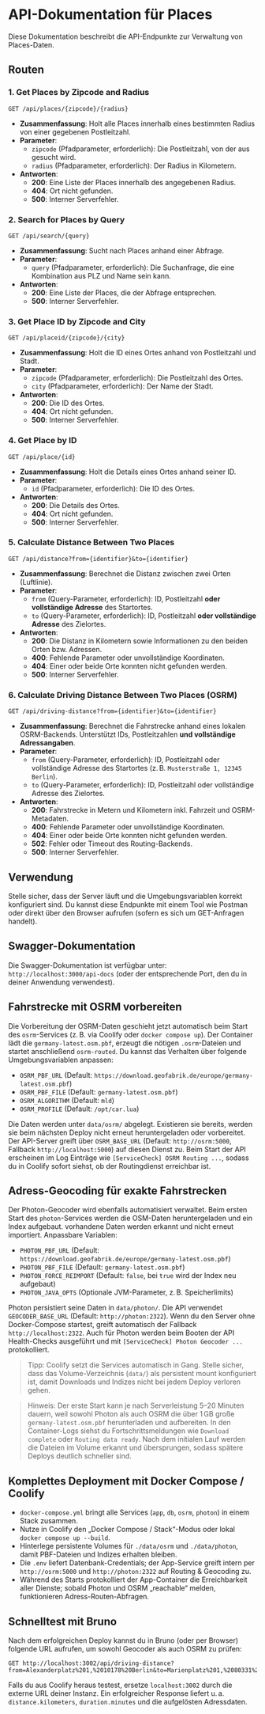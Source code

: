 # API-Dokumentation für Places

Diese Dokumentation beschreibt die API-Endpunkte zur Verwaltung von Places-Daten.

## Routen

### 1. Get Places by Zipcode and Radius

```
GET /api/places/{zipcode}/{radius}
```

- **Zusammenfassung**: Holt alle Places innerhalb eines bestimmten Radius von einer gegebenen Postleitzahl.
- **Parameter**:
  - `zipcode` (Pfadparameter, erforderlich): Die Postleitzahl, von der aus gesucht wird.
  - `radius` (Pfadparameter, erforderlich): Der Radius in Kilometern.
- **Antworten**:
  - **200**: Eine Liste der Places innerhalb des angegebenen Radius.
  - **404**: Ort nicht gefunden.
  - **500**: Interner Serverfehler.

### 2. Search for Places by Query

```
GET /api/search/{query}
```

- **Zusammenfassung**: Sucht nach Places anhand einer Abfrage.
- **Parameter**:
  - `query` (Pfadparameter, erforderlich): Die Suchanfrage, die eine Kombination aus PLZ und Name sein kann.
- **Antworten**:
  - **200**: Eine Liste der Places, die der Abfrage entsprechen.
  - **500**: Interner Serverfehler.

### 3. Get Place ID by Zipcode and City

```
GET /api/placeid/{zipcode}/{city}
```

- **Zusammenfassung**: Holt die ID eines Ortes anhand von Postleitzahl und Stadt.
- **Parameter**:
  - `zipcode` (Pfadparameter, erforderlich): Die Postleitzahl des Ortes.
  - `city` (Pfadparameter, erforderlich): Der Name der Stadt.
- **Antworten**:
  - **200**: Die ID des Ortes.
  - **404**: Ort nicht gefunden.
  - **500**: Interner Serverfehler.

### 4. Get Place by ID

```
GET /api/place/{id}
```

- **Zusammenfassung**: Holt die Details eines Ortes anhand seiner ID.
- **Parameter**:
  - `id` (Pfadparameter, erforderlich): Die ID des Ortes.
- **Antworten**:
  - **200**: Die Details des Ortes.
  - **404**: Ort nicht gefunden.
  - **500**: Interner Serverfehler.

### 5. Calculate Distance Between Two Places

```
GET /api/distance?from={identifier}&to={identifier}
```

- **Zusammenfassung**: Berechnet die Distanz zwischen zwei Orten (Luftlinie).
- **Parameter**:
  - `from` (Query-Parameter, erforderlich): ID, Postleitzahl **oder vollständige Adresse** des Startortes.
  - `to` (Query-Parameter, erforderlich): ID, Postleitzahl **oder vollständige Adresse** des Zielortes.
- **Antworten**:
  - **200**: Die Distanz in Kilometern sowie Informationen zu den beiden Orten bzw. Adressen.
  - **400**: Fehlende Parameter oder unvollständige Koordinaten.
  - **404**: Einer oder beide Orte konnten nicht gefunden werden.
  - **500**: Interner Serverfehler.

### 6. Calculate Driving Distance Between Two Places (OSRM)

```
GET /api/driving-distance?from={identifier}&to={identifier}
```

- **Zusammenfassung**: Berechnet die Fahrstrecke anhand eines lokalen OSRM-Backends. Unterstützt IDs, Postleitzahlen **und vollständige Adressangaben**.
- **Parameter**:
  - `from` (Query-Parameter, erforderlich): ID, Postleitzahl oder vollständige Adresse des Startortes (z. B. `Musterstraße 1, 12345 Berlin`).
  - `to` (Query-Parameter, erforderlich): ID, Postleitzahl oder vollständige Adresse des Zielortes.
- **Antworten**:
  - **200**: Fahrstrecke in Metern und Kilometern inkl. Fahrzeit und OSRM-Metadaten.
  - **400**: Fehlende Parameter oder unvollständige Koordinaten.
  - **404**: Einer oder beide Orte konnten nicht gefunden werden.
  - **502**: Fehler oder Timeout des Routing-Backends.
  - **500**: Interner Serverfehler.

## Verwendung

Stelle sicher, dass der Server läuft und die Umgebungsvariablen korrekt konfiguriert sind. Du kannst diese Endpunkte mit einem Tool wie Postman oder direkt über den Browser aufrufen (sofern es sich um GET-Anfragen handelt).

## Swagger-Dokumentation

Die Swagger-Dokumentation ist verfügbar unter: `http://localhost:3000/api-docs` (oder der entsprechende Port, den du in deiner Anwendung verwendest).

## Fahrstrecke mit OSRM vorbereiten

Die Vorbereitung der OSRM-Daten geschieht jetzt automatisch beim Start des `osrm`-Services (z. B. via Coolify oder `docker compose up`). Der Container lädt die `germany-latest.osm.pbf`, erzeugt die nötigen `.osrm`-Dateien und startet anschließend `osrm-routed`. Du kannst das Verhalten über folgende Umgebungsvariablen anpassen:

- `OSRM_PBF_URL` (Default: `https://download.geofabrik.de/europe/germany-latest.osm.pbf`)
- `OSRM_PBF_FILE` (Default: `germany-latest.osm.pbf`)
- `OSRM_ALGORITHM` (Default: `mld`)
- `OSRM_PROFILE` (Default: `/opt/car.lua`)

Die Daten werden unter `data/osrm/` abgelegt. Existieren sie bereits, werden sie beim nächsten Deploy nicht erneut heruntergeladen oder vorbereitet.  
Der API-Server greift über `OSRM_BASE_URL` (Default: `http://osrm:5000`, Fallback `http://localhost:5000`) auf diesen Dienst zu.
Beim Start der API erscheinen im Log Einträge wie `[ServiceCheck] OSRM Routing ...`, sodass du in Coolify sofort siehst, ob der Routingdienst erreichbar ist.

## Adress-Geocoding für exakte Fahrstrecken

Der Photon-Geocoder wird ebenfalls automatisiert verwaltet. Beim ersten Start des `photon`-Services werden die OSM-Daten heruntergeladen und ein Index aufgebaut. vorhandene Daten werden erkannt und nicht erneut importiert. Anpassbare Variablen:

- `PHOTON_PBF_URL` (Default: `https://download.geofabrik.de/europe/germany-latest.osm.pbf`)
- `PHOTON_PBF_FILE` (Default: `germany-latest.osm.pbf`)
- `PHOTON_FORCE_REIMPORT` (Default: `false`, bei `true` wird der Index neu aufgebaut)
- `PHOTON_JAVA_OPTS` (Optionale JVM-Parameter, z. B. Speicherlimits)

Photon persistiert seine Daten in `data/photon/`. Die API verwendet `GEOCODER_BASE_URL` (Default: `http://photon:2322`).
Wenn du den Server ohne Docker-Compose startest, greift automatisch der Fallback `http://localhost:2322`.
Auch für Photon werden beim Booten der API Health-Checks ausgeführt und mit `[ServiceCheck] Photon Geocoder ...` protokolliert.

> Tipp: Coolify setzt die Services automatisch in Gang. Stelle sicher, dass das Volume-Verzeichnis (`data/`) als persistent mount konfiguriert ist, damit Downloads und Indizes nicht bei jedem Deploy verloren gehen.

> Hinweis: Der erste Start kann je nach Serverleistung 5–20 Minuten dauern, weil sowohl Photon als auch OSRM die über 1 GB große `germany-latest.osm.pbf` herunterladen und aufbereiten. In den Container-Logs siehst du Fortschrittsmeldungen wie `Download complete` oder `Routing data ready`. Nach dem initialen Lauf werden die Dateien im Volume erkannt und übersprungen, sodass spätere Deploys deutlich schneller sind.

## Komplettes Deployment mit Docker Compose / Coolify

- `docker-compose.yml` bringt alle Services (`app`, `db`, `osrm`, `photon`) in einem Stack zusammen.
- Nutze in Coolify den „Docker Compose / Stack“-Modus oder lokal `docker compose up --build`.
- Hinterlege persistente Volumes für `./data/osrm` und `./data/photon`, damit PBF-Dateien und Indizes erhalten bleiben.
- Die `.env` liefert Datenbank-Credentials; der App-Service greift intern per `http://osrm:5000` und `http://photon:2322` auf Routing & Geocoding zu.
- Während des Starts protokolliert der App-Container die Erreichbarkeit aller Dienste; sobald Photon und OSRM „reachable“ melden, funktionieren Adress-Routen-Abfragen.

## Schnelltest mit Bruno

Nach dem erfolgreichen Deploy kannst du in Bruno (oder per Browser) folgende URL aufrufen, um sowohl Geocoder als auch OSRM zu prüfen:

```
GET http://localhost:3002/api/driving-distance?from=Alexanderplatz%201,%2010178%20Berlin&to=Marienplatz%201,%2080331%20Muenchen
```

Falls du aus Coolify heraus testest, ersetze `localhost:3002` durch die externe URL deiner Instanz. Ein erfolgreicher Response liefert u. a. `distance.kilometers`, `duration.minutes` und die aufgelösten Adressdaten.
